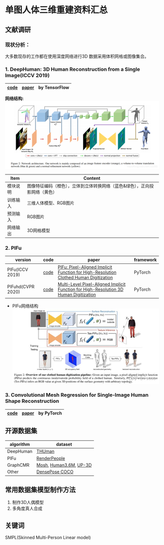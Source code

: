 # 单图人体三维重建资料汇总
## 文献调研
### 现状分析：
大多数现存的工作都在使用深度网络进行3D 数据采用体积网格或图像集合。
### 1. DeepHuman: 3D Human Reconstruction from a Single Image(ICCV 2019)
| [code](https://github.com/ZhengZerong/DeepHuman) | [paper](http://www.liuyebin.com/deephuman/assets/DeepHuman.pdf) | by TensorFlow |
|  ----  | ----  | ---- |

**网络结构:**
![img.png](img/img.png)

| Item | Content |
|  ----  | ----  |
| 模块说明 | 图像特征编码（橙色），立体到立体转换网络（蓝色&绿色），正向投影网络（黄色）|
| 训练输入 | 三维人体模型、RGB图片|
| 预测输入 | RGB图片 |
| 网络输出 | 3D网格模型 |



### 2. PIFu

| version | code | paper | framework |
|  ----  | ----  | ---- | ---- |
| PIFu(ICCV 2019) | [code](https://github.com/shunsukesaito/PIFu) | [PIFu: Pixel-Aligned Implicit Function for High-Resolution Clothed Human Digitization ](https://arxiv.org/pdf/1905.05172.pdf) | PyTorch |
| PIFuhd(CVPR 2020) | [code](https://github.com/facebookresearch/pifuhd) | [Multi-Level Pixel-Aligned Implicit Function for High-Resolution 3D Human Digitization](https://arxiv.org/pdf/2004.00452.pdf) | PyTorch |

- PIFu网络结构
![网络结构](img/img_1.png)

### 3. Convolutional Mesh Regression for Single-Image Human Shape Reconstruction
| [code](https://github.com/nkolot/GraphCMR/) | [paper](https://arxiv.org/abs/1905.03244) | by PyTorch |
|  ----  | ----  | ---- |



## 开源数据集

| algorithm | dataset |
|  ----  | ----  |
| DeepHuman | [THUman](https://github.com/ZhengZerong/DeepHuman/tree/master/THUmanDataset) |
| PIFu | [RenderPeople](https://renderpeople.com/free-3d-people/)|
| GraphCMR | [Mosh](http://mosh.is.tue.mpg.de/), [Human3.6M](http://vision.imar.ro/human3.6m/description.php), [UP-3D](http://files.is.tuebingen.mpg.de/classner/up/) |
| Other | [DensePose COCO](https://github.com/facebookresearch/DensePose) |


## 常用数据集模型制作方法
1. 制作3D人偶模型
2. 多角度真人合成



## 关键词
SMPL(Skinned Multi-Person Linear model)
